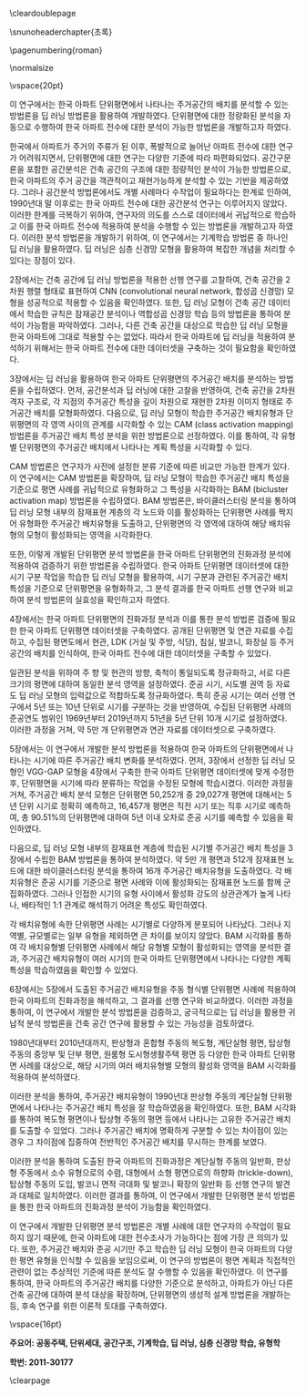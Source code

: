 \cleardoublepage

\snunoheaderchapter{초록}

\pagenumbering{roman}
<!-- \setcounter{page}{1} -->

\normalsize

\vspace{20pt}

<!-- This is the abstract -->

이 연구에서는
한국 아파트 단위평면에서 나타나는 주거공간의 배치를 분석할 수 있는 방법론을
딥 러닝 방법론을 활용하여 개발하였다.
단위평면에 대한
정량화된 분석을 자동으로 수행하여
한국 아파트 전수에 대한 분석이 가능한 방법론을 개발하고자 하였다.

한국에서 아파트가 주거의 주류가 된 이후,
폭발적으로 늘어난 아파트 전수에 대한 연구가 어려워지면서,
단위평면에 대한 연구는 다양한 기준에 따라 파편화되었다.
공간구문론을 포함한 공간분석은
건축 공간의 구조에 대한 정량적인 분석이 가능한 방법론으로,
한국 아파트의 주거 공간을
객관적이고 재현가능하게 분석할 수 있는 기반을 제공하였다.
그러나 공간분석 방법론에서도
개별 사례마다 수작업이 필요하다는 한계로 인하여,
1990년대 말 이후로는
한국 아파트 전수에 대한 공간분석 연구는 이루어지지 않았다.
이러한 한계를 극복하기 위하여,
연구자의 의도를 스스로 데이터에서 귀납적으로 학습하고
이를 한국 아파트 전수에 적용하여 분석을 수행할 수 있는
방법론을 개발하고자 하였다.
이러한 분석 방법론을 개발하기 위하여,
이 연구에서는
기계학습 방법론 중 하나인 딥 러닝을 활용하였다.
딥 러닝은
심층 신경망 모형을 활용하여 복잡한 개념을 처리할 수 있다는 장점이 있다.

2장에서는
건축 공간에 딥 러닝 방법론을 적용한 선행 연구를 고찰하여,
건축 공간을 2차원 행렬 형태로 표현하여
CNN (convolutional neural network, 합성곱 신경망) 모형을
성공적으로 적용할 수 있음을 확인하였다.
또한,
딥 러닝 모형이 건축 공간 데이터에서 학습한 규칙은
잠재공간 분석이나 역합성곱 신경망 학습 등의 방법론을 통하여
분석이 가능함을 파악하였다.
그러나,
다른 건축 공간을 대상으로 학습한 딥 러닝 모형을
한국 아파트에 그대로 적용할 수는 없었다.
따라서
한국 아파트에 딥 러닝을 적용하여 분석하기 위해서는
한국 아파트 전수에 대한 데이터셋을 구축하는 것이 필요함을 확인하였다.

3장에서는
딥 러닝을 활용하여
한국 아파트 단위평면의
주거공간 배치를 분석하는 방법론을 수립하였다.
먼저,
공간분석과 딥 러닝에 대한 고찰을 반영하여,
건축 공간을 2차원 격자 구조로,
각 지점의 주거공간 특성을 깊이 차원으로 재현한
2차원 이미지 형태로
주거공간 배치를 모형화하였다.
다음으로,
딥 러닝 모형이 학습한 주거공간 배치유형과
단위평면의 각 영역 사이의 관계를 시각화할 수 있는
CAM (class activation mapping) 방법론을
주거공간 배치 특성 분석을 위한 방법론으로 선정하였다.
이를 통하여,
각 유형별 단위평면의 주거공간 배치에서 나타나는 계획 특성을 시각화할 수 있다.

CAM 방법론은
연구자가 사전에 설정한 분류 기준에 따른 비교만 가능한
한계가 있다.
이 연구에서는 CAM 방법론을 확장하여,
딥 러닝 모형이 학습한 주거공간 배치 특성을 기준으로
평면 사례를 귀납적으로 유형화하고 그 특성을 시각화하는
BAM (bicluster activation map) 방법론을 수립하였다.
BAM 방법론은,
바이클러스터링 분석을 통하여
딥 러닝 모형 내부의 잠재표현 계층의 각 노드와
이를 활성화하는 단위평면 사례를 짝지어 유형화한
주거공간 배치유형을 도출하고,
단위평면의 각 영역에 대하여
해당 배치유형의 모형이 활성화되는 영역을 시각화한다.

또한,
이렇게 개발된 단위평면 분석 방법론을
한국 아파트 단위평면의 진화과정 분석에 적용하여
검증하기 위한 방법론을 수립하였다.
한국 아파트 단위평면 데이터셋에 대한
시기 구분 작업을
학습한 딥 러닝 모형을 활용하여,
시기 구분과 관련된 주거공간 배치 특성을 기준으로
단위평면을 유형화하고,
그 분석 결과를 한국 아파트 선행 연구와 비교하여
분석 방법론의 실효성을 확인하고자 하였다.

4장에서는
한국 아파트 단위평면의 진화과정 분석과
이를 통한
분석 방법론 검증에 필요한
한국 아파트 단위평면 데이터셋을 구축하였다.
공개된 단위평면 및 연관 자료를 수집하고,
수집된 평면도에서
현관, LDK (거실 및 주방, 식당), 침실, 발코니, 화장실 등
주거공간의 배치를 인식하여,
한국 아파트 전수에 대한 데이터셋을 구축할 수 있었다.

일관된 분석을 위하여
주 향 및 현관의 방향,
축척이 통일되도록 정규화하고,
서로 다른 크기의 평면에 대하여 동일한 분석 영역을 설정하였다.
준공 시기, 시도별 권역 등 자료도
딥 러닝 모형의 입력값으로 적합하도록 정규화하였다.
특히 준공 시기는
여러 선행 연구에서 5년 또는 10년 단위로 시기를 구분하는 것을 반영하여,
수집된 단위평면 사례의 준공연도 범위인
1969년부터 2019년까지 51년을 5년 단위 10개 시기로 설정하였다.
이러한 과정을 거쳐,
약 5만 개 단위평면과 연관 자료를 데이터셋으로 구축하였다.

5장에서는
이 연구에서 개발한 분석 방법론을 적용하여
한국 아파트의 단위평면에서 나타나는
시기에 따른 주거공간 배치 변화를 분석하였다.
먼저,
3장에서 선정한 딥 러닝 모형인 VGG-GAP 모형을
4장에서 구축한 한국 아파트 단위평면 데이터셋에 맞게 수정한 후,
단위평면을 시기에 따라 분류하는 작업을
수정된 모형에 학습시켰다.
이러한 과정을 거쳐,
주거공간 배치 분석 모형은
단위평면 50,252개 중 29,027개 평면에 대해서는
5년 단위 시기로 정확히 예측하고,
16,457개 평면은 직전 시기 또는 직후 시기로 예측하여,
총 90.51%의 단위평면에 대하여
5년 이내 오차로 준공 시기를 예측할 수 있음을 확인하였다.

다음으로,
딥 러닝 모형 내부의 잠재표현 계층에 학습된
시기별 주거공간 배치 특성을
3장에서 수립한 BAM 방법론을 통하여 분석하였다.
약 5만 개 평면과 512개 잠재표현 노드에 대한
바이클러스터링 분석을 통하여
16개 주거공간 배치유형을 도출하였다.
각 배치유형은
준공 시기를 기준으로
평면 사례와 이에 활성화되는 잠재표현 노드를
함께 군집화하였다.
그러나
인접한 시기의 유형 사이에서
활성화 강도의 상관관계가 높게 나타나,
배타적인 1:1 관계로 해석하기 어려운 특성도 확인하였다.

각 배치유형에 속한 단위평면 사례는
시기별로 다양하게 분포되어 나타났다.
그러나
지역별, 규모별로는
일부 유형을 제외하면
큰 차이를 보이지 않았다.
BAM 시각화를 통하여
각 배치유형별 단위평면 사례에서
해당 유형별 모형이 활성화되는 영역을
분석한 결과,
주거공간 배치유형이
여러 시기의
한국 아파트 단위평면에서 나타나는
다양한 계획 특성을 학습하였음을 확인할 수 있었다.

6장에서는
5장에서 도출된 주거공간 배치유형을
주동 형식별 단위평면 사례에 적용하여
한국 아파트의 진화과정을 해석하고,
그 결과를 선행 연구와 비교하였다.
이러한 과정을 통하여,
이 연구에서 개발한 분석 방법론을 검증하고,
궁극적으로는
딥 러닝을 활용한 귀납적 분석 방법론을
건축 공간 연구에 활용할 수 있는 가능성을 검토하였다.

1980년대부터 2010년대까지,
판상형과 혼합형 주동의
복도형, 계단실형 평면,
탑상형 주동의
중앙부 및 단부 평면,
원룸형 도시형생활주택 평면 등
다양한 한국 아파트 단위평면 사례를 대상으로,
해당 시기의 여러 배치유형별 모형의 활성화 영역을
BAM 시각화를 적용하여 분석하였다.

이러한 분석을 통하여,
주거공간 배치유형이
1990년대 판상형 주동의 계단실형 단위평면에서 나타나는
주거공간 배치 특성을 잘 학습하였음을 확인하였다.
또한,
BAM 시각화를 통하여
복도형 평면이나 탑상형 주동의 평면 등에서 나타나는
고유한 주거공간 배치를 도출할 수 있었다.
그러나 주거공간 배치에
명확하게 구분할 수 있는 차이점이 있는 경우
그 차이점에 집중하여
전반적인 주거공간 배치를 무시하는
한계를 보였다.

이러한 분석을 통하여 도출된
한국 아파트의 진화과정은
계단실형 주동의 일반화,
판상형 주동에서 소수 유형으로의 수렴,
대형에서 소형 평면으로의 하향화 (trickle-down),
탑상형 주동의 도입,
발코니 면적 극대화 및 발코니 확장의 일반화
등
선행 연구의 발견과 대체로 일치하였다.
이러한 결과를 통하여,
이 연구에서 개발한 단위평면 분석 방법론을 통한
한국 아파트의 진화과정 분석이 가능함을 확인하였다.

이 연구에서 개발한 단위평면 분석 방법론은
개별 사례에 대한 연구자의 수작업이 필요하지 않기 때문에,
한국 아파트에 대한 전수조사가 가능하다는 점에
가장 큰 의의가 있다.
또한,
주거공간 배치와 준공 시기만 주고 학습한 딥 러닝 모형이
한국 아파트의 다양한 평면 유형을 인식할 수 있음을 보임으로써,
이 연구의 방법론이
평면 계획과 직접적인 관련이 없는
추상적인 기준에 따른 분석도 잘 수행할 수 있음을 확인하였다.
이 연구를 통하여,
한국 아파트의 주거공간 배치를 다양한 기준으로 분석하고,
아파트가 아닌 다른 건축 공간에 대하여 분석 대상을 확장하며,
단위평면의 생성적 설계 방법론을 개발하는
등,
후속 연구를 위한 이론적 토대를 구축하였다.

\vspace{16pt}

**주요어: 공동주택, 단위세대, 공간구조, 기계학습, 딥 러닝, 심층 신경망 학습, 유형학**

**학번: 2011-30177**

\clearpage
<!-- 페이지가 바뀌어야 다음 파일 페이지 번호 양식에 영향받지 않음 -->